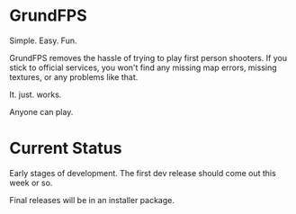 GrundFPS
========

Simple. Easy. Fun.

GrundFPS removes the hassle of trying to play first person shooters.
If you stick to official services, you won't find any missing map errors, missing textures, or any problems like that.

It. just. works.

Anyone can play.


Current Status
========
Early stages of development. The first dev release should come out this week or so.

Final releases will be in an installer package.
